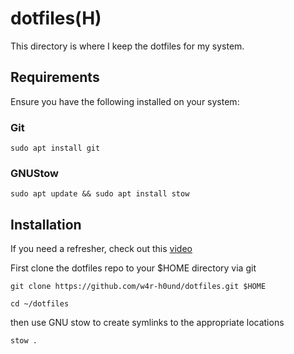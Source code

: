 # dotfiles(H)

This directory is where I keep the dotfiles for my system. 

## Requirements

Ensure you have the following installed on your system:


### Git 

```
sudo apt install git
```

### GNUStow 

```
sudo apt update && sudo apt install stow
```

## Installation

If you need a refresher, check out this [video](https://www.youtube.com/watch?v=y6XCebnB9gs)

First clone the dotfiles repo to your $HOME directory via git

```
git clone https://github.com/w4r-h0und/dotfiles.git $HOME

cd ~/dotfiles
```

then use GNU stow to create symlinks to the appropriate locations

```
stow .
```



